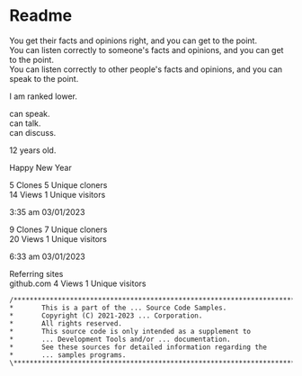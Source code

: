 # Readme

You get their facts and opinions right, and you can get to the point. \
You can listen correctly to someone's facts and opinions, and you can get to the point.\
You can listen correctly to other people's facts and opinions, and you can speak to the point.

I am ranked lower.

can speak.\
can talk.\
can discuss.

12 years old.

Happy New Year

5 Clones 5 Unique cloners\
14 Views 1 Unique visitors

3:35 am 03/01/2023

9 Clones 7 Unique cloners\
20 Views 1 Unique visitors

6:33 am 03/01/2023

Referring sites\
github.com	4 Views	1 Unique visitors
 
```
/******************************************************************************\
*       This is a part of the ... Source Code Samples.
*       Copyright (C) 2021-2023 ... Corporation.
*       All rights reserved.
*       This source code is only intended as a supplement to
*       ... Development Tools and/or ... documentation.
*       See these sources for detailed information regarding the
*       ... samples programs.
\******************************************************************************/
```
